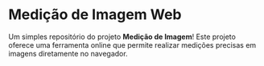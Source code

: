 # Medição de Imagem Web

Um simples repositório do projeto **Medição de Imagem**! Este projeto oferece uma ferramenta online que permite realizar medições precisas em imagens diretamente no navegador.
